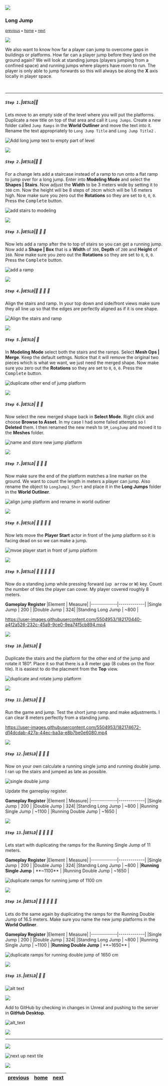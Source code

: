 ![](../images/line3.png)

### Long Jump

<sub>[previous](../gameplay-scale/README.md#user-content-gameplay--scale-register) • [home](../README.md#user-content-ue4-intro-to-level-design) • [next](../moving-platform/README.md#user-content-moving-platform)</sub>

![](../images/line3.png)

We also want to know how far a player can jump to overcome gaps in buildings or platforms.  How far can a player jump before they land on the ground again? We will look at standing jumps (players jumping from a confined space) and running jumps where players have room to run.  The player is only able to jump forwards so this will always be along the **X** axis locally in player space.

<br>

---


##### `Step 1.`\|`UE5LD`|:small_blue_diamond:

Lets move to an empty side of the level where you will put the platforms. Duplicate a new title on top of that area and call it `Long Jumps`. Create a new folder called `Jump Ramps` in the **World Outliner** and move the text into it. Rename the text appropriately to `Long Jump Title` and `Long Jump Title2` .

![Add long jump text to empty part of level](images/longJumps.png)

![](../images/line2.png)

##### `Step 2.`\|`UE5LD`|:small_blue_diamond: :small_blue_diamond: 

For a change lets add a staircase instead of a ramp to run onto a flat ramp to jump over for a long jump.  Enter into **Modeling Mode** and select the **Shapes | Stairs**.  Now adjust the **Width** to be 3 meters wide by setting it to `300` cm.  Now the height will be 8 steps of `20`cm which will be 1.6 meters high. Now make sure you zero out the **Rotations** so they are set to `0`, `0`, `0`. Press the <kbd>Complete</kbd> button.

![add stairs to modeling](images/addStairs.png)

![](../images/line2.png)

##### `Step 3.`\|`UE5LD`|:small_blue_diamond: :small_blue_diamond: :small_blue_diamond:

Now lets add a ramp after the to top of stairs so you can get a running jump.  Now add a **Shape | Box** that is a **Width** of `300`, **Depth** of `200` and **Height** of `160`.  Now make sure you zero out the **Rotations** so they are set to `0`, `0`, `0`. Press the <kbd>Complete</kbd> button.

![add a ramp](images/addRamp.png)

![](../images/line2.png)

##### `Step 4.`\|`UE5LD`|:small_blue_diamond: :small_blue_diamond: :small_blue_diamond: :small_blue_diamond:

Align the stairs and ramp. In your top down and side/front views make sure they all line up so that the edges are perfectly aligned as if it is one shape. 

![Align the stairs and ramp](images/placeNextToEachOther.png)

![](../images/line2.png)

##### `Step 5.`\|`UE5LD`| :small_orange_diamond:

In **Modeling Mode** select both the stairs and the ramps.  Select **Mesh Ops | Merge**.  Keep the default settngs.  Notice that it will remove the original two pieces which is what we want, we just need the merged shape.  Now make sure you zero out the **Rotations** so they are set to `0`, `0`, `0`. Press the <kbd>Complete</kbd> button.

![duplicate other end of jump platform](images/mergeMeshes.png)

![](../images/line2.png)

##### `Step 6.`\|`UE5LD`| :small_orange_diamond: :small_blue_diamond:

Now select the new merged shape back in **Select Mode**.  Right click and choose **Browse to Asset**. In my case I had some failed attempts so I **Deleted** them.  I then renamed the new mesh to `SM_LongJump` and moved it to the **Meshes** folder.

![name and store new jump platform](images/organizeData.png)


![](../images/line2.png)

##### `Step 7.`\|`UE5LD`| :small_orange_diamond: :small_blue_diamond: :small_blue_diamond:

Now make sure the end of the platform matches a line marker on the ground.  We want to count the length in meters a player can jump.  Also rename the object to `LongJump1_Short` and place it in the **Long Jumps** folder in the **World Outliner**.

![align jump platform and rename in world outliner](images/alignRename.png)

![](../images/line2.png)

##### `Step 8.`\|`UE5LD`| :small_orange_diamond: :small_blue_diamond: :small_blue_diamond: :small_blue_diamond:

Now lets move the **Player Start** actor in front of the jump platform so it is facing dead on so we can make a jump.

![mvoe player start in front of jump platform](images/movePlayerStart.png)

![](../images/line2.png)

##### `Step 9.`\|`UE5LD`| :small_orange_diamond: :small_blue_diamond: :small_blue_diamond: :small_blue_diamond: :small_blue_diamond:

Now do a standing jump while pressing forward (<kbd>up arrow</kbd> or <kbd>W</kbd>) key.  Count the number of tiles the player can cover. My player covered roughly 8 meters.

**Gameplay Register**
|Element | Measure|
|-------------|-------------|
|Single Jump | 200 |
|Double Jump | 324|
|Standing Long Jump | ~800 | 

https://user-images.githubusercontent.com/5504953/182170440-a4f2a526-232c-45a9-9ce0-9ea74f5cb894.mp4

![](../images/line2.png)

##### `Step 10.`\|`UE5LD`| :large_blue_diamond:

Duplicate the stairs and the platform for the other end of the jump and rotate it 180°. Place it so that there is a 8 meter gap (8 cubes on the floor tile). It is easiest to do the placment from the **Top** view.

![duplicate and rotate jump platform](images/dupeAndRotate.png)

![](../images/line2.png)

##### `Step 11.`\|`UE5LD`| :large_blue_diamond: :small_blue_diamond: 

Run the game and jump.  Test the short jump ramp and make adjustments. I can clear 8 meters perfectly from a standing jump.

https://user-images.githubusercontent.com/5504953/182174672-d14dcdab-427a-44ec-ba3a-e8b7be0e6080.mp4

![](../images/line2.png)


##### `Step 12.`\|`UE5LD`| :large_blue_diamond: :small_blue_diamond: :small_blue_diamond: 

Now on your own calculate a running single jump and running double jump.  I ran up the stairs and jumped as late as possible.

![single double jump](images/singleDouble.png)

Update the gameplay register.

**Gameplay Register**
|Element | Measure|
|-------------|-------------|
|Single Jump | 200 |
|Double Jump | 324|
|Standing Long Jump | ~800 | 
|Running Single Jump | ~1100 | 
|Running Double Jump | ~1650 | 

![](../images/line2.png)


##### `Step 13.`\|`UE5LD`| :large_blue_diamond: :small_blue_diamond: :small_blue_diamond:  :small_blue_diamond: 

Lets start with duplicating the ramps for the Running Single Jump of 11 meters.

**Gameplay Register**
|Element | Measure|
|-------------|-------------|
|Single Jump | 200 |
|Double Jump | 324|
|Standing Long Jump | ~800 | 
|**Running Single Jump** | **~1100** | 
|Running Double Jump | ~1650 | 

![duplicate ramps for running jump of 1100 cm](images/runningJump.png)

![](../images/line2.png)

##### `Step 14.`\|`UE5LD`| :large_blue_diamond: :small_blue_diamond: :small_blue_diamond: :small_blue_diamond:  :small_blue_diamond: 

Lets do the same again by duplicating the ramps for the Running Double Jump of 16.5 meters. Make sure you name the new jump platforms in the **World Outliner**.

**Gameplay Register**
|Element | Measure|
|-------------|-------------|
|Single Jump | 200 |
|Double Jump | 324|
|Standing Long Jump | ~800 | 
|Running Single Jump | ~1100 | 
|**Running Double Jump** | **~1650** | 

![duplicate ramps for running double jump of 1650 cm](images/runningDouble.png)

![](../images/line2.png)

##### `Step 15.`\|`UE5LD`| :large_blue_diamond: :small_orange_diamond: 

![alt text](images/.png)

![](../images/line2.png)

Add to GitHub by checking in changes in Unreal and pushing to the server in **GitHub Desktop**.

![alt_text](images/Github.jpg)

![](../images/line2.png)

___


![](../images/line.png)

<!-- <img src="https://via.placeholder.com/1000x100/45D7CA/000000/?text=Next Up - Moving Platform"> -->

![next up next tile](images/banner.png)

![](../images/line.png)

| [previous](../gameplay-scale/README.md#user-content-gameplay--scale-register)| [home](../README.md#user-content-ue4-intro-to-level-design) | [next](../moving-platform/README.md#user-content-moving-platform)|
|---|---|---|
